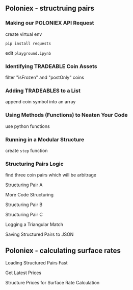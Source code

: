 ## Poloniex - structruing pairs

### Making our POLONIEX API Request

create virtual env

```shell
pip install requests
```

edit `playground.ipynb`

### Identifying TRADEABLE Coin Assets

filter "isFrozen" and "postOnly" coins

### Adding TRADEABLES to a List

append coin symbol into an array

### Using Methods (Functions) to Neaten Your Code

use python functions

### Running in a Modular Structure

create `step` function

### Structuring Pairs Logic

find three coin pairs which will be arbitrage

Structuring Pair A

More Code Structuring

Structuring Pair B

Structuring Pair C

Logging a Triangular Match

Saving Structured Pairs to JSON

## Poloniex - calculating surface rates

Loading Structured Pairs Fast

Get Latest Prices

Structure Prices for Surface Rate Calculation
